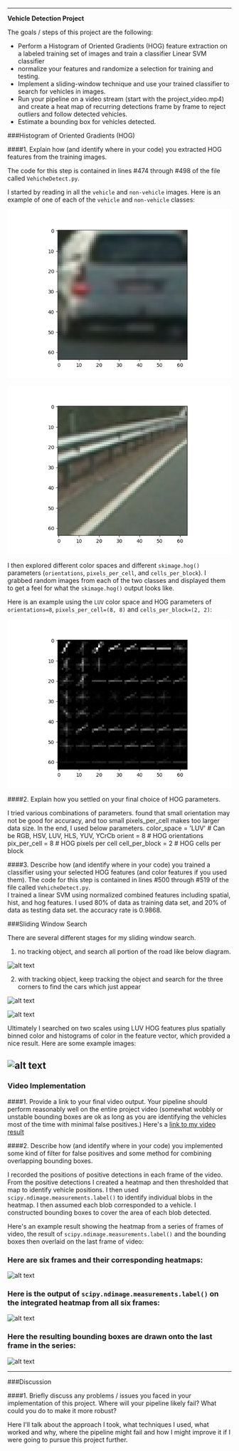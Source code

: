 

---

**Vehicle Detection Project**

The goals / steps of this project are the following:

* Perform a Histogram of Oriented Gradients (HOG) feature extraction on a labeled training set of images and train a classifier Linear SVM classifier
*  normalize your features and randomize a selection for training and testing.
* Implement a sliding-window technique and use your trained classifier to search for vehicles in images.
* Run your pipeline on a video stream (start with the project_video.mp4) and create a heat map of recurring detections frame by frame to reject outliers and follow detected vehicles.
* Estimate a bounding box for vehicles detected.

[//]: # (Image References)
[image1]: ./output_images/car_1.png
[image1_1]: ./output_images/notcar_1.png
[image2]: ./output_images/car_1_hig.png
[image3]: ./output_images/sliding_w_step1.jpg
[image4]: ./output_images/sliding_w_step2.jpg
[image4_1]: ./output_images/sliding_w_step3.jpg
[image4_2]: ./output_images/window_boxes.jpg
[image5]: ./output_images/bboxes_and_heat.png
[image6]: ./output_images/labels_map.png
[image7]: ./output_images/output_bboxes.png
[video1]: ./project_video.mp4


###Histogram of Oriented Gradients (HOG)

####1. Explain how (and identify where in your code) you extracted HOG features from the training images.

The code for this step is contained in lines #474 through #498 of the file called `VehicheDetect.py`.  

I started by reading in all the `vehicle` and `non-vehicle` images.  Here is an example of one of each of the `vehicle` and `non-vehicle` classes:

![alt text][image1]

![alt text][image1_1]

I then explored different color spaces and different `skimage.hog()` parameters (`orientations`, `pixels_per_cell`, and `cells_per_block`).  I grabbed random images from each of the two classes and displayed them to get a feel for what the `skimage.hog()` output looks like.

Here is an example using the `LUV` color space and HOG parameters of `orientations=8`, `pixels_per_cell=(8, 8)` and `cells_per_block=(2, 2)`:


![alt text][image2]

####2. Explain how you settled on your final choice of HOG parameters.

I tried various combinations of parameters. found that small orientation may not be good for accuracy, and too small pixels_per_cell makes too larger data size.
In the end, I used below parameters.
color_space = 'LUV' # Can be RGB, HSV, LUV, HLS, YUV, YCrCb
orient = 8  # HOG orientations
pix_per_cell = 8 # HOG pixels per cell
cell_per_block = 2 # HOG cells per block

####3. Describe how (and identify where in your code) you trained a classifier using your selected HOG features (and color features if you used them).
The code for this step is contained in lines #500 through #519 of the file called `VehicheDetect.py`.  
I trained a linear SVM using normalized combined features including spatial, hist, and hog features. I used 80% of data as training data set, and 20% of data as testing data set.
the accuracy rate is  0.9868.

###Sliding Window Search

There are several different stages for my sliding window search.

1. no tracking object, and search all portion of the road like below diagram.

![alt text][image3]

2. with tracking object, keep tracking the object  and search for the three corners to find the cars which just appear 

![alt text][image4]

![alt text][image4_1]


Ultimately I searched on two scales using LUV HOG features plus spatially binned color and histograms of color in the feature vector, which provided a nice result.  Here are some example images:

![alt text][image4_2]
---

### Video Implementation

####1. Provide a link to your final video output.  Your pipeline should perform reasonably well on the entire project video (somewhat wobbly or unstable bounding boxes are ok as long as you are identifying the vehicles most of the time with minimal false positives.)
Here's a [link to my video result](./project_video.mp4)


####2. Describe how (and identify where in your code) you implemented some kind of filter for false positives and some method for combining overlapping bounding boxes.

I recorded the positions of positive detections in each frame of the video.  From the positive detections I created a heatmap and then thresholded that map to identify vehicle positions.  I then used `scipy.ndimage.measurements.label()` to identify individual blobs in the heatmap.  I then assumed each blob corresponded to a vehicle.  I constructed bounding boxes to cover the area of each blob detected.  

Here's an example result showing the heatmap from a series of frames of video, the result of `scipy.ndimage.measurements.label()` and the bounding boxes then overlaid on the last frame of video:

### Here are six frames and their corresponding heatmaps:

![alt text][image5]

### Here is the output of `scipy.ndimage.measurements.label()` on the integrated heatmap from all six frames:
![alt text][image6]

### Here the resulting bounding boxes are drawn onto the last frame in the series:
![alt text][image7]



---

###Discussion

####1. Briefly discuss any problems / issues you faced in your implementation of this project.  Where will your pipeline likely fail?  What could you do to make it more robust?

Here I'll talk about the approach I took, what techniques I used, what worked and why, where the pipeline might fail and how I might improve it if I were going to pursue this project further.  

